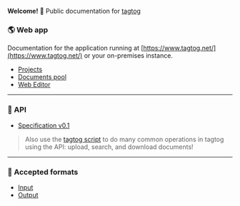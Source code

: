 **Welcome!** :open_hands: Public documentation for [tagtog](https://www.tagtog.net/)

### :earth_americas: Web app
Documentation for the application running at [https://www.tagtog.net/](https://www.tagtog.net/) or your on-premises instance.

* [Projects](projects.md)
* [Documents pool](documentpool.md)
* [Web Editor](webeditor.md)

***

### :electric_plug: API
* [Specification v0.1](https://github.com/tagtog/tagtog-doc/wiki/API-documents-v0.1)

> Also use the [tagtog script](https://github.com/tagtog/tagtog-doc/blob/master/tagtog) to do many common operations in tagtog using the API: upload, search, and download documents!

***

### :book: Accepted formats
* [Input](inputformats.md)
* [Output](outputformats.md)




